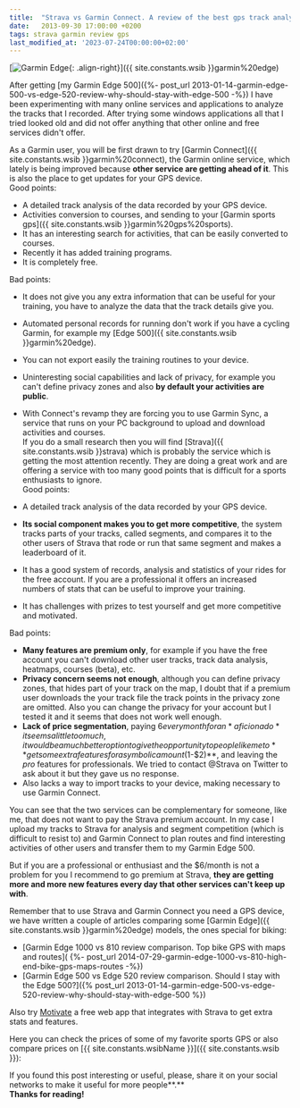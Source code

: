 ```yaml
---
title:  "Strava vs Garmin Connect. A review of the best gps track analyzers"
date:   2013-09-30 17:00:00 +0200
tags: strava garmin review gps
last_modified_at: '2023-07-24T00:00:00+02:00'
---
```


[![Garmin Edge](https://i.imgur.com/talvj6sm.jpg){: .align-right}]({{ site.constants.wsib }}garmin%20edge)

After getting [my Garmin Edge 500]({%- post_url 2013-01-14-garmin-edge-500-vs-edge-520-review-why-should-stay-with-edge-500 -%}) I have been experimenting with many online services and applications to analyze the tracks that I recorded. After trying some windows applications all that I tried looked old and did not offer anything that other online and free services didn't offer.

As a Garmin user, you will be first drawn to try [Garmin Connect]({{ site.constants.wsib }}garmin%20connect), the Garmin online service, which lately is being improved because **other service are getting ahead of it**. This is also the place to get updates for your GPS device.\
Good points:

- A detailed track analysis of the data recorded by your GPS device.
- Activities conversion to courses, and sending to your [Garmin sports gps]({{ site.constants.wsib }}garmin%20gps%20sports).
- It has an interesting search for activities, that can be easily converted to courses.
- Recently it has added training programs.
- It is completely free.

Bad points:

- It does not give you any extra information that can be useful for your training, you have to analyze the data that the track details give you.
- Automated personal records for running don't work if you have a cycling Garmin, for example my [Edge 500]({{ site.constants.wsib }}garmin%20edge).
- You can not export easily the training routines to your device.
- Uninteresting social capabilities and lack of privacy, for example you can't define privacy zones and also **by default your activities are public**.
- With Connect's revamp they are forcing you to use Garmin Sync, a service that runs on your PC background to upload and download activities and courses.\
If you do a small research then you will find [Strava]({{ site.constants.wsib }}strava) which is probably the service which is getting the most attention recently. They are doing a great work and are offering a service with too many good points that is difficult for a sports enthusiasts to ignore.\
Good points:

- A detailed track analysis of the data recorded by your GPS device.
- **Its social component makes you to get more competitive**, the system tracks parts of your tracks, called segments, and compares it to the other users of Strava that rode or run that same segment and makes a leaderboard of it.
- It has a good system of records, analysis and statistics of your rides for the free account. If you are a professional it offers an increased numbers of stats that can be useful to improve your training.
- It has challenges with prizes to test yourself and get more competitive and motivated.

Bad points:

- **Many features are premium only**, for example if you have the free account you can't download other user tracks, track data analysis, heatmaps, courses (beta), etc.
- **Privacy concern seems not enough**, although you can define privacy zones, that hides part of your track on the map, I doubt that if a premium user downloads the your track file the track points in the privacy zone are omitted. Also you can change the privacy for your account but I tested it and it seems that does not work well enough.
- **Lack of price segmentation**, paying $6 every month for an *aficionado* it seems a little too much, it would be a much better option to give the opportunity to people like me to **get some extra features for a symbolic amount ($1-$2)**, and leaving the *pro* features for professionals. We tried to contact @Strava on Twitter to ask about it but they gave us no response.
- Also lacks a way to import tracks to your device, making necessary to use Garmin Connect.

You can see that the two services can be complementary for someone, like me, that does not want to pay the Strava premium account. In my case I upload my tracks to Strava for analysis and segment competition (which is difficult to resist to) and Garmin Connect to plan routes and find interesting activities of other users and transfer them to my Garmin Edge 500.

But if you are a professional or enthusiast and the $6/month is not a problem for you I recommend to go premium at Strava, **they are getting more and more new features every day that other services can't keep up with**.

Remember that to use Strava and Garmin Connect you need a GPS device, we have written a couple of articles comparing some [Garmin Edge]({{ site.constants.wsib }}garmin%20edge) models, the ones special for biking:

- [Garmin Edge 1000 vs 810 review comparison. Top bike GPS with maps and routes]( {%- post_url 2014-07-29-garmin-edge-1000-vs-810-high-end-bike-gps-maps-routes -%})
- [Garmin Edge 500 vs Edge 520 review comparison. Should I stay with the Edge 500?]({% post_url 2013-01-14-garmin-edge-500-vs-edge-520-review-why-should-stay-with-edge-500 %})

Also try [Motivate](https://motivate.apphb.com/) a free web app that integrates with Strava to get extra stats and features.

Here you can check the prices of some of my favorite sports GPS or also compare prices on [{{ site.constants.wsibName }}]({{ site.constants.wsib }}):

If you found this post interesting or useful, please, share it on your social networks to make it useful for more people**.**\
**Thanks for reading!**
